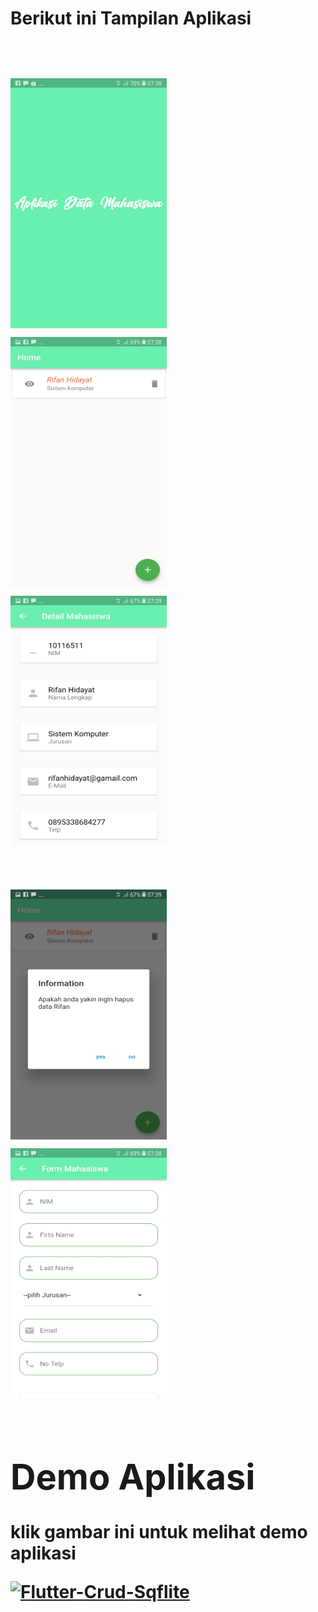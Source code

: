 <h1><b>Berikut ini Tampilan Aplikasi<b><h1>
<img src="ss/3.jpeg" width="250" height="400">   <img src="ss/4.jpeg" width="250" height="400">   <img src="ss/1.jpeg" width="250" height="400">
  
  
  <img src="ss/2.jpeg" width="250" height="400">   <img src="ss/5.jpeg" width="250" height="400">

<h1><b>Demo Aplikasi</b></h1>
<p>klik gambar ini untuk melihat demo aplikasi</p>

[![Flutter-Crud-Sqflite](https://img.youtube.com/vi/st5jflCU6nQ&t=10s/1.jpg)](https://www.youtube.com/watch?v=st5jflCU6nQ&t=10s)
